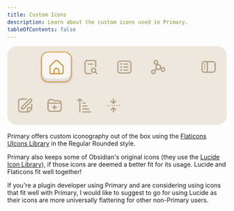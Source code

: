 ```yaml
---
title: Custom Icons
description: Learn about the custom icons used in Primary.
tableOfContents: false
---
```


![Custom Icons using Flaticons UIcons](/src/assets/demos/interface_custom-icons.png)

Primary offers custom iconography out of the box using the [Flaticons UIcons Library](https://www.flaticon.com/icon-fonts-most-downloaded) in the Regular Rounded style.

Primary also keeps some of Obsidian's original icons (they use the [Lucide Icon Library](https://lucide.dev/icons/)), if those icons are deemed a better fit for its usage. Lucide and Flaticons fit well together!

If you're a plugin developer using Primary and are considering using icons that fit well with Primary, I would like to suggest to go for using Lucide as their icons are more universally flattering for other non-Primary users.